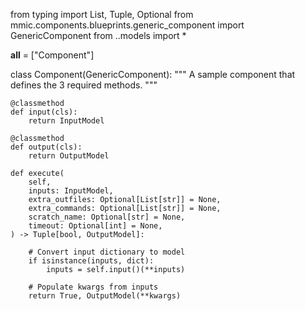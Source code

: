 from typing import List, Tuple, Optional
from mmic.components.blueprints.generic_component import GenericComponent
from ..models import *

__all__ = ["Component"]


class Component(GenericComponent):
    """ A sample component that defines the 3 required methods. """

    @classmethod
    def input(cls):
        return InputModel

    @classmethod
    def output(cls):
        return OutputModel

    def execute(
        self,
        inputs: InputModel,
        extra_outfiles: Optional[List[str]] = None,
        extra_commands: Optional[List[str]] = None,
        scratch_name: Optional[str] = None,
        timeout: Optional[int] = None,
    ) -> Tuple[bool, OutputModel]:

        # Convert input dictionary to model
        if isinstance(inputs, dict):
            inputs = self.input()(**inputs)

        # Populate kwargs from inputs
        return True, OutputModel(**kwargs)
